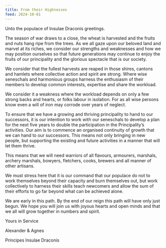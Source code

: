```yaml
---
title: From their Highnesses
feed: 2024-10-01
---
```


Unto the populace of Insulae Draconis greetings.

The season of war draws to a close, the wheat is harvested and the fruits and nuts hang ripe from the trees. As we all gaze upon our beloved land and marvel at its riches, we consider our strengths and weaknesses and how we may position ourselves so that future generations may continue to enjoy the fruits of our principality and the glorious spectacle that is our society.

We consider that the fullest harvests are reaped in those shires, cantons and hamlets where collective action and spirit are strong. Where wise seneschals and harmonious groups harness the enthusiasm of their members to develop common interests, expertise and share the workload.

We consider it a weakness where the workload depends on only a few strong backs and hearts, or folks labour in isolation. For as all wise persons know even a will of iron may corrode over years of neglect.

To ensure that we have a growing and thriving principality to hand to our successors, it is our intention to work with our seneschals to develop a plan for the next five years to double the participation in the Principality’s activities. Our aim is to commence an organised continuity of growth that we can hand to our successors. This means not only bringing in new people, but supporting the existing and future activities in a manner that will let them thrive.

This means that we will need warriors of all flavours, armourers, marshals, archery marshals, bowyers, fletchers, cooks, brewers and all manner of other artisans.

We must stress here that it is our command that our populace do not to work themselves beyond their capacity and burn themselves out, but work collectively to harness their skills teach newcomers and allow the sum of their efforts to go far beyond what can be achieved alone.

We are early in this path. By the end of our reign this path will have only just begun. We hope you will join us with joyous hearts and open minds and that we all will grow together in numbers and spirit.

Yours in Service

Alexander & Agnes

Principes Insulae Draconis
